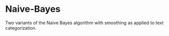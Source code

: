 # Naive-Bayes
Two variants of the Naive Bayes algorithm with smoothing as applied to text categorization.
